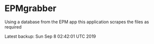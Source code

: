 # EPMgrabber
Using a database from the EPM app this application scrapes the files as required


Latest backup: Sun Sep 8 02:42:01 UTC 2019
